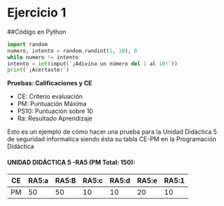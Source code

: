 # Ejercicio 1


##Código en Python

```python
import random
numero, intento = random.randint(1, 10), 0
while numero != intento
intento = int(imput(`¡Adivina un número del 1 al 10!`))
print(`¡Acertaste!`)
```

**Pruebas: Calificaciones y CE**

*   CE: Criterio evaluación
*   PM: Puntuación Máxima
*   PS10: Puntuación sobre 10
*   Ra: Resultado Aprendizaje 

Esto es un ejemplo de cómo hacer una prueba para la Unidad Didáctica 5 de seguridad informatica siendo ésta su tabla CE-PM en la Programación Didáctica

#### UNIDAD DIDÁCTICA 5 -RA5 (PM Total: 150):

| CE | RA5:a | RA5:B | RA5:c |RA5:d| RA5:e | RA5:1 |
|----|-------|-------|-------|-----|-------|-------|
| PM |   50  |  50   |  10   |  10 |   20  |   10  |
